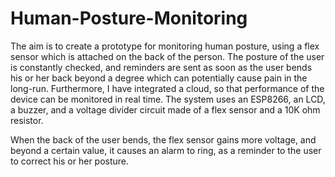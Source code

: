 # Human-Posture-Monitoring


The aim is to create a prototype for monitoring human posture, using a flex sensor which is attached on the back of the person. 
The posture of the user is constantly checked, and reminders are sent as soon as the user bends his or her back beyond a degree which can potentially cause pain in the long-run. Furthermore, I have integrated a cloud, so that performance of the device can be monitored in real time.
The system uses an ESP8266, an LCD, a buzzer, and a voltage divider circuit made of a flex sensor and a 10K ohm resistor.

When the back of the user bends, the flex sensor gains more voltage, and beyond a certain value, it causes an alarm to ring, as a reminder to the user to correct his or her posture. 
